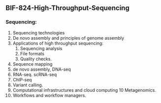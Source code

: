 ## BIF-824-High-Throughput-Sequencing

### Sequencing:
1. Sequencing technologies
2. De novo assembly and principles of genome assembly
3. Applications of high throughput sequencing:
    1. Sequencing analysis
    2. File formats
    3. Quality checks.
4. Sequence mapping
5. de novo assembly, DNA-seq
6. RNA-seq. scRNA-seq
7. ChIP-seq 
8. Variant calling. 
9. Computational infrastructures and cloud computing
 10 Metagenomics. 
11. Workflows and workflow managers.
